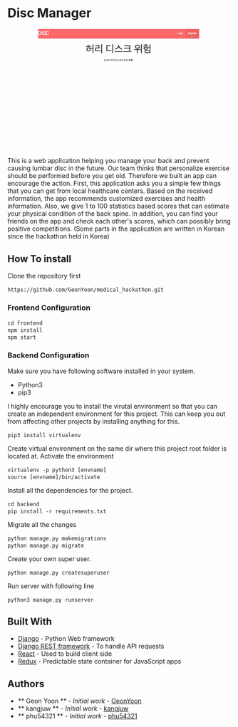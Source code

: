 # Disc Manager
![](mhackathon.gif)

This is a web application helping you manage your back and prevent causing lumbar disc in the future. Our team thinks that personalize exercise should be performed before you get old. Therefore we built an app can encourage the action. First, this application asks you a simple few things that you can get from local healthcare centers. Based on the received information, the app recommends customized exercises and health information. Also, we give  1 to 100 statistics based scores that can estimate your physical condition of the back spine. In addition, you can find your friends on the app and check each other's scores, which can possibly bring positive competitions. (Some parts in the application are written in Korean since the hackathon held in Korea)

## How To install
Clone the repository first
```
https://github.com/GeonYoon/medical_hackathon.git
```

### Frontend Configuration
```
cd frontend
npm install 
npm start 
```

### Backend Configuration
Make sure you have following software installed in your system. 
* Python3
* pip3

I highly encourage you to install the virutal environment so that you can create an independent environment
for this project. This can keep you out from affecting other projects by installing anything for this. 
```
pip3 install virtualenv 
```
Create virtual environment on the same dir where this project root folder is located at. 
Activate the environment
```
virtualenv -p python3 [envname]
source [envname]/bin/activate 
```
Install all the dependencies for the project.
```
cd backend
pip install -r requirements.txt
```
Migrate all the changes
```
python manage.py makemigrations
python manage.py migrate
```
Create your own super user. 
```
python manage.py createsuperuser
```
Run server with following line
```
python3 manage.py runserver
```

## Built With
* [Django](https://www.djangoproject.com) - Python Web framework
* [Django REST framework](https://www.django-rest-framework.org) - To handle API requests
* [React](https://reactjs.org/) - Used to build client side
* [Redux](http://redux.js.org/docs/basics/UsageWithReact.html) - Predictable state container for JavaScript apps

## Authors
* ** Geon Yoon ** - *Initial work* - [GeonYoon](https://github.com/GeonYoon)
* ** kangjuw ** - *Initial work* - [kangjuw](https://github.com/kangjuw)
* ** phu54321 ** - *Initial work* - [phu54321](https://github.com/phu54321)
